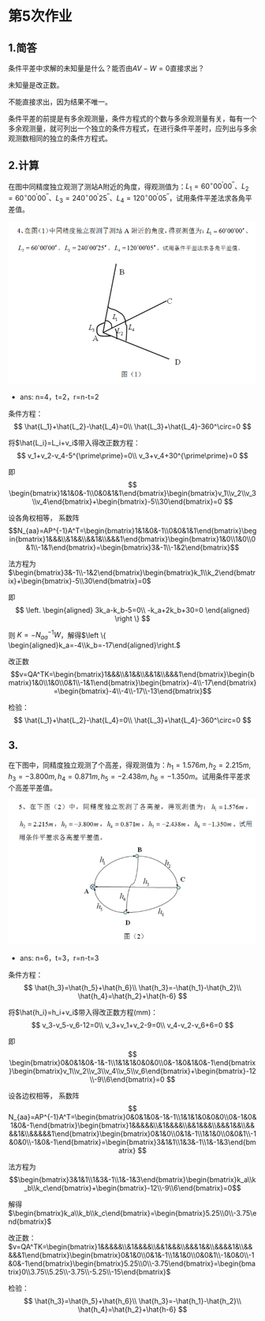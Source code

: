 # 第5次作业

## 1.简答
条件平差中求解的未知量是什么？能否由$AV-W=0$直接求出？

未知量是改正数。

不能直接求出，因为结果不唯一。

条件平差的前提是有多余观测量，条件方程式的个数与多余观测量有关，每有一个多余观测量，就可列出一个独立的条件方程式，在进行条件平差时，应列出与多余观测数相同的独立的条件方程式。


## 2.计算
在图中同精度独立观测了测站A附近的角度，得观测值为：$L_1=60^\circ00^\prime00^{\prime\prime}、L_2=60^\circ00^\prime00^{\prime\prime}、L_3=240^\circ00^\prime25^{\prime\prime}、L_4=120^\circ00^\prime05^{\prime\prime}$，试用条件平差法求各角平差值。

![](pic/2022-11-13-15-10-38.png) 

- ans:
n=4，t=2，r=n-t=2

条件方程：
$$
\hat{L_1}+\hat{L_2}-\hat{L_4}=0\\
\hat{L_3}+\hat{L_4}-360^\circ=0
$$

将$\hat{L_i}=L_i+v_i$带入得改正数方程：
$$
v_1+v_2-v_4-5^{\prime\prime}=0\\
v_3+v_4+30^{\prime\prime}=0
$$

即
$$
\begin{bmatrix}1&1&0&-1\\0&0&1&1\end{bmatrix}\begin{bmatrix}v_1\\v_2\\v_3\\v_4\end{bmatrix}+\begin{bmatrix}-5\\30\end{bmatrix}=0
$$

设各角权相等，
系数阵
$$N_{aa}=AP^{-1}A^T=\begin{bmatrix}1&1&0&-1\\0&0&1&1\end{bmatrix}\begin{bmatrix}1&&&\\&1&&\\&&1&\\&&&1\end{bmatrix}\begin{bmatrix}1&0\\1&0\\0&1\\-1&1\end{bmatrix}=\begin{bmatrix}3&-1\\-1&2\end{bmatrix}$$

法方程为  $\begin{bmatrix}3&-1\\-1&2\end{bmatrix}\begin{bmatrix}k_1\\k_2\end{bmatrix}+\begin{bmatrix}-5\\30\end{bmatrix}=0$

即
$$
\left.
    \begin{aligned}
3k_a-k_b-5=0\\
-k_a+2k_b+30=0
    \end{aligned}
\right \}
$$

则 $K=-N_{aa}^{-1}W$，解得$\left \{ \begin{aligned}k_a=-4\\k_b=-17\end{aligned}\right.$

改正数 
$$v=QA^TK=\begin{bmatrix}1&&&\\&1&&\\&&1&\\&&&1\end{bmatrix}\begin{bmatrix}1&0\\1&0\\0&1\\-1&1\end{bmatrix}\begin{bmatrix}-4\\-17\end{bmatrix}=\begin{bmatrix}-4\\-4\\-17\\-13\end{bmatrix}$$

检验：
$$
\hat{L_1}+\hat{L_2}-\hat{L_4}=0\\
\hat{L_3}+\hat{L_4}-360^\circ=0
$$


## 3.
在下图中，同精度独立观测了个高差，得观测值为：$h_1=1.576m,h_2=2.215m,h_3=-3.800m,h_4=0.871m,h_5=-2.438m,h_6=-1.350m$。试用条件平差求个高差平差值。

![](pic/2022-11-13-15-12-41.png) 

- ans:
n=6，t=3，r=n-t=3

条件方程：
$$
\hat{h_3}=\hat{h_5}+\hat{h_6}\\
\hat{h_3}=-\hat{h_1}-\hat{h_2}\\
\hat{h_4}=\hat{h_2}+\hat{h-6}
$$

将$\hat{h_i}=h_i+v_i$带入得改正数方程(mm)：
$$
v_3-v_5-v_6-12=0\\
v_3+v_1+v_2-9=0\\
v_4-v_2-v_6+6=0
$$

即
$$
\begin{bmatrix}0&0&1&0&-1&-1\\1&1&1&0&0&0\\0&-1&0&1&0&-1\end{bmatrix}\begin{bmatrix}v_1\\v_2\\v_3\\v_4\\v_5\\v_6\end{bmatrix}+\begin{bmatrix}-12\\-9\\6\end{bmatrix}=0
$$

设各边权相等，
系数阵
$$
N_{aa}=AP^{-1}A^T=\begin{bmatrix}0&0&1&0&-1&-1\\1&1&1&0&0&0\\0&-1&0&1&0&-1\end{bmatrix}\begin{bmatrix}1&&&&&\\&1&&&&\\&&1&&&\\&&&1&&\\&&&&1&\\&&&&&1\end{bmatrix}\begin{bmatrix}0&1&0\\0&1&-1\\1&1&0\\0&0&1\\-1&0&0\\-1&0&-1\end{bmatrix}=\begin{bmatrix}3&1&1\\1&3&-1\\1&-1&3\end{bmatrix}
$$

法方程为  
$$\begin{bmatrix}3&1&1\\1&3&-1\\1&-1&3\end{bmatrix}\begin{bmatrix}k_a\\k_b\\k_c\end{bmatrix}+\begin{bmatrix}-12\\-9\\6\end{bmatrix}=0$$

解得$\begin{bmatrix}k_a\\k_b\\k_c\end{bmatrix}=\begin{bmatrix}5.25\\0\\-3.75\end{bmatrix}$

改正数：$v=QA^TK=\begin{bmatrix}1&&&&&\\&1&&&&\\&&1&&&\\&&&1&&\\&&&&1&\\&&&&&1\end{bmatrix}\begin{bmatrix}0&1&0\\0&1&-1\\1&1&0\\0&0&1\\-1&0&0\\-1&0&-1\end{bmatrix}\begin{bmatrix}5.25\\0\\-3.75\end{bmatrix}=\begin{bmatrix}0\\3.75\\5.25\\-3.75\\-5.25\\-15\end{bmatrix}$

检验：
$$
\hat{h_3}=\hat{h_5}+\hat{h_6}\\
\hat{h_3}=-\hat{h_1}-\hat{h_2}\\
\hat{h_4}=\hat{h_2}+\hat{h-6}
$$